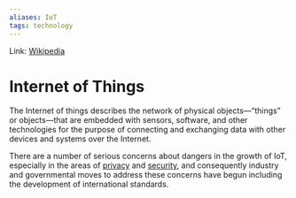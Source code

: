 ```yaml
---
aliases: IoT
tags: technology
---
```

Link: [Wikipedia](https://en.wikipedia.org/wiki/Internet_of_things)

# Internet of Things

The Internet of things describes the network of physical objects—“things” or objects—that are embedded with sensors, software, and other technologies for the purpose of connecting and exchanging data with other devices and systems over the Internet.

There are a number of serious concerns about dangers in the growth of IoT, especially in the areas of [privacy](https://en.wikipedia.org/wiki/Digital_privacy "Digital privacy") and [security](https://en.wikipedia.org/wiki/Digital_security "Digital security"), and consequently industry and governmental moves to address these concerns have begun including the development of international standards.